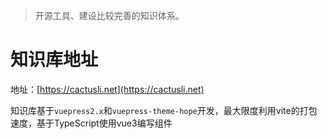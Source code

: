 > 开源工具、建设比较完善的知识体系。

# 知识库地址

地址：[https://cactusli.net](https://cactusli.net)

知识库基于`vuepress2.x`和`vuepress-theme-hope`开发，最大限度利用vite的打包速度，基于TypeScript使用vue3编写组件

